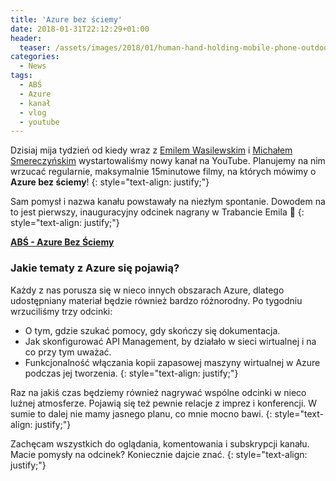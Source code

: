 ```yaml
---
title: 'Azure bez ściemy'
date: 2018-01-31T22:12:29+01:00
header:
  teaser: /assets/images/2018/01/human-hand-holding-mobile-phone-outdoors.jpg
categories:
  - News
tags:
  - ABŚ
  - Azure
  - kanał
  - vlog
  - youtube
---
```

Dzisiaj mija tydzień od kiedy wraz z <a href="https://twitter.com/wasilewskiemil" target="_blank" rel="noopener">Emilem Wasilewskim</a> i <a href="https://twitter.com/smereczynski" target="_blank" rel="noopener">Michałem Smereczyńskim</a> wystartowaliśmy nowy kanał na YouTube. Planujemy na nim wrzucać regularnie, maksymalnie 15minutowe filmy, na których mówimy o **Azure bez ściemy**!
{: style="text-align: justify;"}

Sam pomysł i nazwa kanału powstawały na niezłym spontanie. Dowodem na to jest pierwszy, inauguracyjny odcinek nagrany w Trabancie Emila 🙂
{: style="text-align: justify;"}

<a href="https://www.youtube.com/channel/UCZxJ619L5pHdiEFOa87sP2g" target="_blank" rel="noopener"><strong>ABŚ - Azure Bez Ściemy</strong></a>

### Jakie tematy z Azure się pojawią?

Każdy z nas porusza się w nieco innych obszarach Azure, dlatego udostępniany materiał będzie również bardzo różnorodny. Po tygodniu wrzuciliśmy trzy odcinki:
  * O tym, gdzie szukać pomocy, gdy skończy się dokumentacja.
  * Jak skonfigurować API Management, by działało w sieci wirtualnej i na co przy tym uważać.
  * Funkcjonalność włączania kopii zapasowej maszyny wirtualnej w Azure podczas jej tworzenia.
{: style="text-align: justify;"}

Raz na jakiś czas będziemy również nagrywać wspólne odcinki w nieco luźnej atmosferze. Pojawią się też pewnie relacje z imprez i konferencji. W sumie to dalej nie mamy jasnego planu, co mnie mocno bawi.
{: style="text-align: justify;"}

Zachęcam wszystkich do oglądania, komentowania i subskrypcji kanału. Macie pomysły na odcinek? Koniecznie dajcie znać.
{: style="text-align: justify;"}